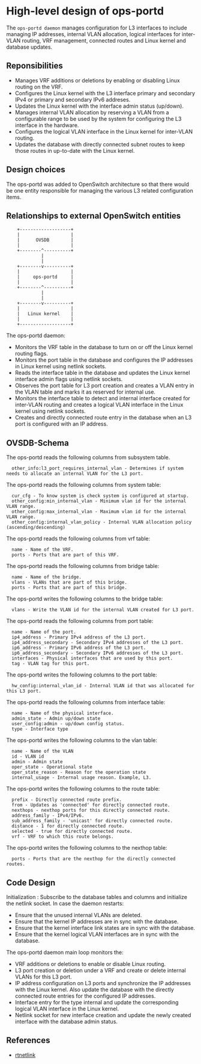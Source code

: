 # High-level design of ops-portd
The `ops-portd daemon` manages configuration for L3 interfaces to include managing IP addresses, internal VLAN allocation, logical interfaces for inter-VLAN routing, VRF management, connected routes and Linux kernel and database updates.

## Reponsibilities
* Manages VRF additions or deletions by enabling or disabling Linux routing on the VRF.
* Configures the Linux kernel with the L3 interface primary and secondary IPv4 or primary and secondary IPv6 addreses.
* Updates the Linux kernel with the interface admin status (up/down).
* Manages internal VLAN allocation by reserving a VLAN from a configurable range to be used by the system for configuring the L3 interface in the hardware.
* Configures the logical VLAN interface in the Linux kernel for inter-VLAN routing.
* Updates the database with directly connected subnet routes to keep those routes in up-to-date with the Linux kernel.

##  Design choices
The ops-portd was added to OpenSwitch architecture so that there would be one entity responsible for managing the various L3 related configuration items.

## Relationships to external OpenSwitch entities

```ditaa
    +-------------------+   
    |                   |   
    |      OVSDB        |   
    |                   |   
    +--------^----------+   
             |              
             |              
    +--------v----------+   
    |                   |   
    |     ops-portd     |   
    |                   |   
    +--------^----------+   
             |              
             |              
    +--------v----------+   
    |                   |   
    |   Linux kernel    |   
    |                   |   
    +-------------------+   
```

The ops-portd daemon:

* Monitors the VRF table in the database to turn on or off the Linux kernel routing flags.
* Monitors the port table in the database and configures the IP addresses in Linux kernel using netlink sockets.
* Reads the interface table in the database and updates the Linux kernel interface admin flags using netlink sockets.
* Observes the port table for L3 port creation and creates a VLAN entry in the VLAN table and marks it as reserved for internal use.
* Monitors the interface table to detect and internal interface created for inter-VLAN routing and creates a logical VLAN interface in the Linux kernel using netlink sockets.
* Creates and directly connected route entry in the database when an L3 port is configured with an IP address.

## OVSDB-Schema
The ops-portd reads the following columns from subsystem table.
```
  other_info:l3_port_requires_internal_vlan - Determines if system needs to allocate an internal VLAN for the L3 port.
```

The ops-portd reads the following columns from system table:
```
  cur_cfg - To know system is check system is configured at startup.
  other_config:min_internal_vlan - Minimum vlan id for the internal VLAN range.
  other_config:max_internal_vlan - Maximum vlan id for the internal VLAN range.
  other_config:internal_vlan_policy - Internal VLAN allocation policy (ascending/descending)
```

The ops-portd reads the following columns from vrf table:
```
  name - Name of the VRF.
  ports - Ports that are part of this VRF.
```

The ops-portd reads the following columns from bridge table:
```
  name - Name of the bridge.
  vlans - VLANs that are part of this bridge.
  ports - Ports that are part of this bridge.
```
The ops-portd writes the following columns to the bridge table:
```
  vlans - Write the VLAN id for the internal VLAN created for L3 port.
```

The ops-portd reads the following columns from port table:
```
  name - Name of the port.
  ip4_address - Primary IPv4 address of the L3 port.
  ip4_address_secondary - Secondary IPv4 addresses of the L3 port.
  ip6_address - Primary IPv6 address of the L3 port.
  ip6_address_secondary - Secondary IPv6 addresses of the L3 port.
  interfaces - Physical interfaces that are used by this port.
  tag - VLAN tag for this port.
```
The ops-portd writes the following columns to the port table:
```
  hw_config:internal_vlan_id - Internal VLAN id that was allocated for this L3 port.
```

The ops-portd reads the following columns from interface table:
```
  name - Name of the physical interface.
  admin_state - Admin up/down state
  user_config:admin - up/down config status.
  type - Interface type
```

The ops-portd writes the following columns to the vlan table:
```
  name - Name of the VLAN
  id - VLAN id
  admin - Admin state
  oper_state - Operational state
  oper_state_reason - Reason for the operation state
  internal_usage - Internal usage reason. Example, L3.
```

The ops-portd writes the following columns to the route table:
```
  prefix - Directly connected route prefix.
  from - Updates as 'connected' for directly connected route.
  nexthops - nexthop ports for this directly connected route.
  address_family - IPv4/IPv6.
  sub_address_family - 'unicast' for directly connected route.
  distance - 1 for directly connected route.
  selected - true for directly connected route.
  vrf - VRF to which this route belongs.
```

The ops-portd writes the following columns to the nexthop table:
```
  ports - Ports that are the nexthop for the directly connected routes.
```

## Code Design
Initialization : Subscribe to the database tables and columns and initialize the netlink socket.
In case the daemon restarts:

* Ensure that the unused internal VLANs are deleted.
* Ensure that the kernel IP addresses are in sync with the database.
* Ensure that the kernel interface link states are in sync with the database.
* Ensure that the kernel logical VLAN interfaces are in sync with the database.

The ops-portd daemon main loop monitors the:

* VRF additions or deletions to enable or disable Linux routing.
* L3 port creation or deletion under a VRF and create or delete internal VLANs for this L3 port.
* IP address configuration on L3 ports and synchronize the IP addresses with the Linux kernel. Also update the database with the directly connected route entries for the configured IP addresses.
* Interface entry for the type internal and update the corresponding logical VLAN interface in the Linux kernel.
* Netlink socket for new interface creation and update the newly created interface with the database admin status.


## References
* [rtnetlink](http://man7.org/linux/man-pages/man7/rtnetlink.7.html)
